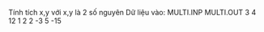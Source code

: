 Tính tích x,y với x,y là 2 số nguyên
Dữ liệu vào: 
MULTI.INP               MULTI.OUT
3 4                     12
1 2                     2
-3 5                    -15

